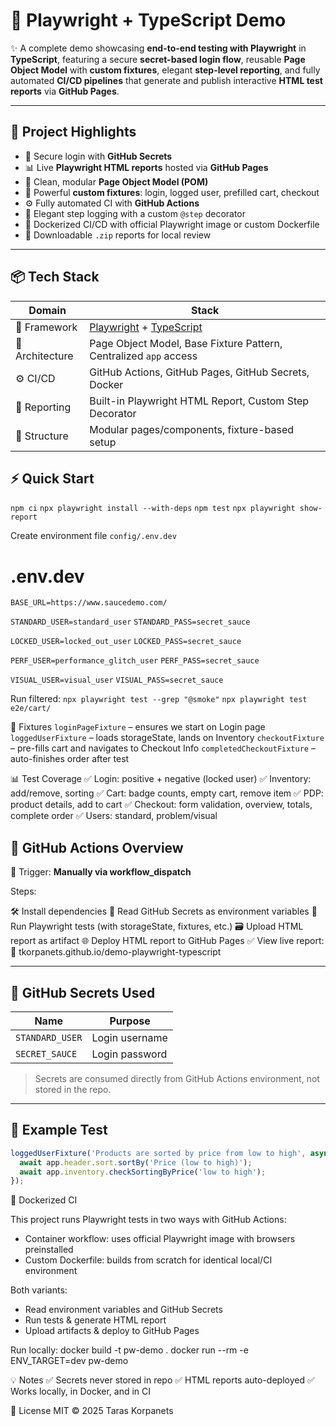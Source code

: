 # 🧪 Playwright + TypeScript Demo

✨ A complete demo showcasing **end-to-end testing with Playwright** in **TypeScript**, featuring a secure **secret-based login flow**, reusable **Page Object Model** with **custom fixtures**, elegant **step-level reporting**, and fully automated **CI/CD pipelines** that generate and publish interactive **HTML test reports** via **GitHub Pages**.

---

## 🚀 Project Highlights

- 🔐 Secure login with **GitHub Secrets**
- 📊 Live **Playwright HTML reports** hosted via **GitHub Pages**
- 🧱 Clean, modular **Page Object Model (POM)**
- 🧩 Powerful **custom fixtures**: login, logged user, prefilled cart, checkout
- ⚙️ Fully automated CI with **GitHub Actions**
- 🧪 Elegant step logging with a custom `@step` decorator
- 🐳 Dockerized CI/CD with official Playwright image or custom Dockerfile
- 📁 Downloadable `.zip` reports for local review

---

## 📦 Tech Stack

| Domain          | Stack                                                                                 |
| --------------- | ------------------------------------------------------------------------------------- |
| 🔧 Framework    | [Playwright](https://playwright.dev/) + [TypeScript](https://www.typescriptlang.org/) |
| 🧱 Architecture | Page Object Model, Base Fixture Pattern, Centralized `app` access                     |
| ⚙️ CI/CD        | GitHub Actions, GitHub Pages, GitHub Secrets, Docker                                  |
| 🧪 Reporting    | Built-in Playwright HTML Report, Custom Step Decorator                                |
| 📂 Structure    | Modular pages/components, fixture-based setup                                         |

## ⚡ Quick Start

`npm ci`
`npx playwright install --with-deps`
`npm test`
`npx playwright show-report`

Create environment file `config/.env.dev`

# .env.dev

`BASE_URL=https://www.saucedemo.com/`

`STANDARD_USER=standard_user`
`STANDARD_PASS=secret_sauce`

`LOCKED_USER=locked_out_user`
`LOCKED_PASS=secret_sauce`

`PERF_USER=performance_glitch_user`
`PERF_PASS=secret_sauce`

`VISUAL_USER=visual_user`
`VISUAL_PASS=secret_sauce`

Run filtered:
`npx playwright test --grep "@smoke"`
`npx playwright test e2e/cart/`

🧩 Fixtures
`loginPageFixture` – ensures we start on Login page
`loggedUserFixture` – loads storageState, lands on Inventory
`checkoutFixture` – pre-fills cart and navigates to Checkout Info
`completedCheckoutFixture` – auto-finishes order after test

📊 Test Coverage
✅ Login: positive + negative (locked user)
✅ Inventory: add/remove, sorting
✅ Cart: badge counts, empty cart, remove item
✅ PDP: product details, add to cart
✅ Checkout: form validation, overview, totals, complete order
✅ Users: standard, problem/visual

## 📄 GitHub Actions Overview

🔁 Trigger: **Manually via workflow_dispatch**

Steps:

🛠 Install dependencies
🔐 Read GitHub Secrets as environment variables
🧪 Run Playwright tests (with storageState, fixtures, etc.)
🗃 Upload HTML report as artifact
🌐 Deploy HTML report to GitHub Pages
✅ View live report:
🔗 tkorpanets.github.io/demo-playwright-typescript

---

## 🔐 GitHub Secrets Used

| Name            | Purpose        |
| --------------- | -------------- |
| `STANDARD_USER` | Login username |
| `SECRET_SAUCE`  | Login password |

> Secrets are consumed directly from GitHub Actions environment, not stored in the repo.

---

## 🧪 Example Test

```ts
loggedUserFixture('Products are sorted by price from low to high', async ({ app }) => {
  await app.header.sort.sortBy('Price (low to high)');
  await app.inventory.checkSortingByPrice('low to high');
});
```

🐳 Dockerized CI

This project runs Playwright tests in two ways with GitHub Actions:

- Container workflow: uses official Playwright image with browsers preinstalled
- Custom Dockerfile: builds from scratch for identical local/CI environment

Both variants:

- Read environment variables and GitHub Secrets
- Run tests & generate HTML report
- Upload artifacts & deploy to GitHub Pages

Run locally:
docker build -t pw-demo .
docker run --rm -e ENV_TARGET=dev pw-demo

💡 Notes
✅ Secrets never stored in repo
✅ HTML reports auto-deployed
✅ Works locally, in Docker, and in CI

📜 License
MIT © 2025 Taras Korpanets
